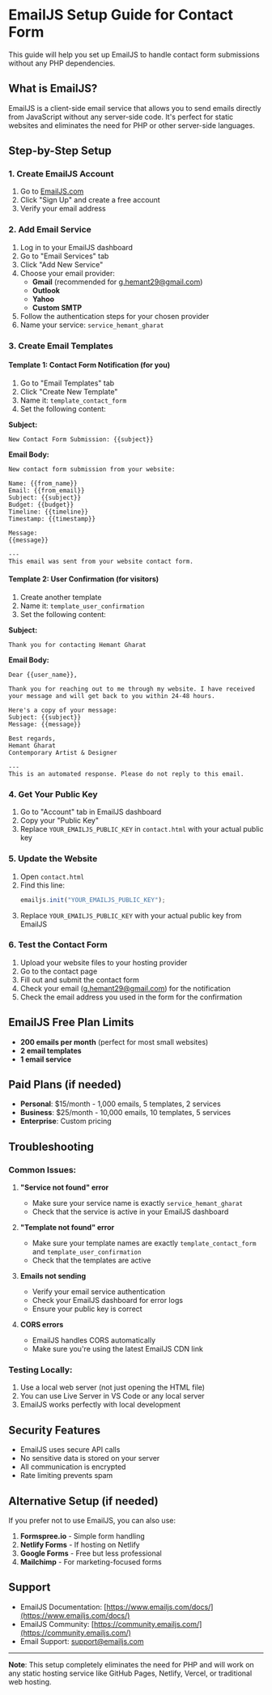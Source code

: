 # EmailJS Setup Guide for Contact Form

This guide will help you set up EmailJS to handle contact form submissions without any PHP dependencies.

## What is EmailJS?

EmailJS is a client-side email service that allows you to send emails directly from JavaScript without any server-side code. It's perfect for static websites and eliminates the need for PHP or other server-side languages.

## Step-by-Step Setup

### 1. Create EmailJS Account

1. Go to [EmailJS.com](https://www.emailjs.com/)
2. Click "Sign Up" and create a free account
3. Verify your email address

### 2. Add Email Service

1. Log in to your EmailJS dashboard
2. Go to "Email Services" tab
3. Click "Add New Service"
4. Choose your email provider:
   - **Gmail** (recommended for g.hemant29@gmail.com)
   - **Outlook**
   - **Yahoo**
   - **Custom SMTP**
5. Follow the authentication steps for your chosen provider
6. Name your service: `service_hemant_gharat`

### 3. Create Email Templates

#### Template 1: Contact Form Notification (for you)

1. Go to "Email Templates" tab
2. Click "Create New Template"
3. Name it: `template_contact_form`
4. Set the following content:

**Subject:**
```
New Contact Form Submission: {{subject}}
```

**Email Body:**
```
New contact form submission from your website:

Name: {{from_name}}
Email: {{from_email}}
Subject: {{subject}}
Budget: {{budget}}
Timeline: {{timeline}}
Timestamp: {{timestamp}}

Message:
{{message}}

---
This email was sent from your website contact form.
```

#### Template 2: User Confirmation (for visitors)

1. Create another template
2. Name it: `template_user_confirmation`
3. Set the following content:

**Subject:**
```
Thank you for contacting Hemant Gharat
```

**Email Body:**
```
Dear {{user_name}},

Thank you for reaching out to me through my website. I have received your message and will get back to you within 24-48 hours.

Here's a copy of your message:
Subject: {{subject}}
Message: {{message}}

Best regards,
Hemant Gharat
Contemporary Artist & Designer

---
This is an automated response. Please do not reply to this email.
```

### 4. Get Your Public Key

1. Go to "Account" tab in EmailJS dashboard
2. Copy your "Public Key"
3. Replace `YOUR_EMAILJS_PUBLIC_KEY` in `contact.html` with your actual public key

### 5. Update the Website

1. Open `contact.html`
2. Find this line:
   ```javascript
   emailjs.init("YOUR_EMAILJS_PUBLIC_KEY");
   ```
3. Replace `YOUR_EMAILJS_PUBLIC_KEY` with your actual public key from EmailJS

### 6. Test the Contact Form

1. Upload your website files to your hosting provider
2. Go to the contact page
3. Fill out and submit the contact form
4. Check your email (g.hemant29@gmail.com) for the notification
5. Check the email address you used in the form for the confirmation

## EmailJS Free Plan Limits

- **200 emails per month** (perfect for most small websites)
- **2 email templates**
- **1 email service**

## Paid Plans (if needed)

- **Personal**: $15/month - 1,000 emails, 5 templates, 2 services
- **Business**: $25/month - 10,000 emails, 10 templates, 5 services
- **Enterprise**: Custom pricing

## Troubleshooting

### Common Issues:

1. **"Service not found" error**
   - Make sure your service name is exactly `service_hemant_gharat`
   - Check that the service is active in your EmailJS dashboard

2. **"Template not found" error**
   - Make sure your template names are exactly `template_contact_form` and `template_user_confirmation`
   - Check that the templates are active

3. **Emails not sending**
   - Verify your email service authentication
   - Check your EmailJS dashboard for error logs
   - Ensure your public key is correct

4. **CORS errors**
   - EmailJS handles CORS automatically
   - Make sure you're using the latest EmailJS CDN link

### Testing Locally:

1. Use a local web server (not just opening the HTML file)
2. You can use Live Server in VS Code or any local server
3. EmailJS works perfectly with local development

## Security Features

- EmailJS uses secure API calls
- No sensitive data is stored on your server
- All communication is encrypted
- Rate limiting prevents spam

## Alternative Setup (if needed)

If you prefer not to use EmailJS, you can also use:

1. **Formspree.io** - Simple form handling
2. **Netlify Forms** - If hosting on Netlify
3. **Google Forms** - Free but less professional
4. **Mailchimp** - For marketing-focused forms

## Support

- EmailJS Documentation: [https://www.emailjs.com/docs/](https://www.emailjs.com/docs/)
- EmailJS Community: [https://community.emailjs.com/](https://community.emailjs.com/)
- Email Support: support@emailjs.com

---

**Note**: This setup completely eliminates the need for PHP and will work on any static hosting service like GitHub Pages, Netlify, Vercel, or traditional web hosting.

